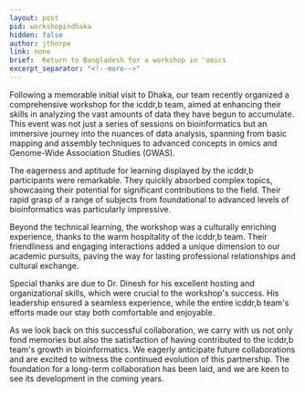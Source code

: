 ```yaml
---
layout: post
pid: workshopindhaka
hidden: false
author: jthorpe
link: none
brief:  Return to Bangladesh for a workshop in 'omics
excerpt_separator: "<!--more-->"
---
```


Following a memorable initial visit to Dhaka, our team recently organized a comprehensive workshop for the icddr,b team, aimed at enhancing their skills in analyzing the vast amounts of data they have begun to accumulate. This event was not just a series of sessions on bioinformatics but an immersive journey into the nuances of data analysis, spanning from basic mapping and assembly techniques to advanced concepts in omics and Genome-Wide Association Studies (GWAS).

The eagerness and aptitude for learning displayed by the icddr,b participants were remarkable. They quickly absorbed complex topics, showcasing their potential for significant contributions to the field. Their rapid grasp of a range of subjects from foundational to advanced levels of bioinformatics was particularly impressive.

Beyond the technical learning, the workshop was a culturally enriching experience, thanks to the warm hospitality of the icddr,b team. Their friendliness and engaging interactions added a unique dimension to our academic pursuits, paving the way for lasting professional relationships and cultural exchange.

Special thanks are due to Dr. Dinesh for his excellent hosting and organizational skills, which were crucial to the workshop's success. His leadership ensured a seamless experience, while the entire icddr,b team's efforts made our stay both comfortable and enjoyable.

As we look back on this successful collaboration, we carry with us not only fond memories but also the satisfaction of having contributed to the icddr,b team's growth in bioinformatics. We eagerly anticipate future collaborations and are excited to witness the continued evolution of this partnership. The foundation for a long-term collaboration has been laid, and we are keen to see its development in the coming years.